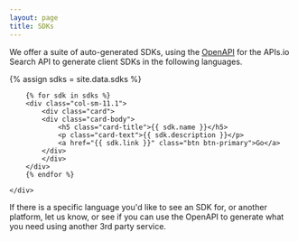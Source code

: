 ```yaml
---
layout: page
title: SDKs
---
```

We offer a suite of auto-generated SDKs, using the [OpenAPI](https://search-docs.apis.io/openapi.yml) for the APIs.io Search API to generate client SDKs in the following languages.

{% assign sdks = site.data.sdks %}
<div class="container">
    <div class="row">

        {% for sdk in sdks %}
        <div class="col-sm-11.1">
            <div class="card">
            <div class="card-body">
                <h5 class="card-title">{{ sdk.name }}</h5>
                <p class="card-text">{{ sdk.description }}</p>
                <a href="{{ sdk.link }}" class="btn btn-primary">Go</a>
            </div>
            </div>
        </div>    
        {% endfor %}

    </div>
</div>

If there is a specific language you'd like to see an SDK for, or another platform, let us know, or see if you can use the OpenAPI to generate what you need using another 3rd party service.